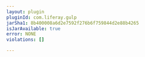 ```yaml
---
layout: plugin
pluginId: com.liferay.gulp
jarSha1: 8b400008a6d2e7592f276b6f759844d2e88b4265
isJarAvailable: true
error: NONE
violations: []

---
```

